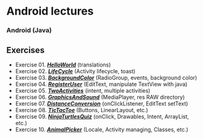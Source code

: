 # Android lectures
### Android (Java)

## Exercises
- Exercise 01. _**[HelloWorld](https://github.com/Mikodanic-I/lectures-android/tree/master/HelloWorld)**_ (translations)
- Exercise 02. _**[LifeCycle](https://github.com/Mikodanic-I/lectures-android/tree/master/LifeCycle)**_ (Activity lifecycle, toast)
- Exercise 03. _**[BackgroundColor](https://github.com/Mikodanic-I/lectures-android/tree/master/BackgroundColor)**_ (RadioGroup, events, background color)
- Exercise 04. _**[RegisterUser](https://github.com/Mikodanic-I/lectures-android/tree/master/RegisterUser)**_ (EditText, manipulate TextView with java)
- Exercise 05. _**[TwoActivities](https://github.com/Mikodanic-I/lectures-android/tree/master/TwoActivities)**_ (intent, multiple activities)
- Exercise 06. _**[GraphicsAndSound](https://github.com/Mikodanic-I/lectures-android/tree/master/GraphicsAndSound)**_ (MediaPlayer, res RAW directory)
- Exercise 07. _**[DistanceConversion](https://github.com/Mikodanic-I/lectures-android/tree/master/DistanceConversion)**_ (onClickListener, EditText setText)
- Exercise 08. _**[TicTacToe](https://github.com/Mikodanic-I/lectures-android/tree/master/TicTacToe)**_ (Buttons, LinearLayout, etc.)
- Exercise 09. _**[NinjaTurtlesQuiz](https://github.com/Mikodanic-I/lectures-android/tree/master/NinjaTurtlesQuiz)**_ (onClick, Drawables, Intent, ArrayList, etc.)
- Exercise 10. _**[AnimalPicker](https://github.com/Mikodanic-I/lectures-android/tree/master/AnimalPicker)**_ (Locale, Activity managing, Classes, etc.)
